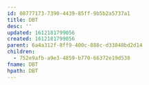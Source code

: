 ```yaml
---
id: 08777173-7390-4439-85ff-9b5b2a5737a1
title: DBT
desc: ''
updated: 1612181799056
created: 1612181799056
parent: 6a4a312f-8ff9-400c-888c-d33848bd2d14
children:
  - 752e9afb-a9e3-4859-b770-66372e19d538
fname: DBT
hpath: DBT
---
```



